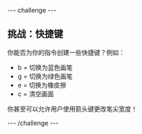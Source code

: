 --- challenge ---
## 挑战：快捷键
你能否为你的指令创建一些快捷键？例如：

+ b = 切换为蓝色画笔
+ g = 切换为绿色画笔
+ e = 切换为橡皮擦
+ c = 清空画面

你甚至可以允许用户使用箭头键更改笔尖宽度！




--- /challenge ---
